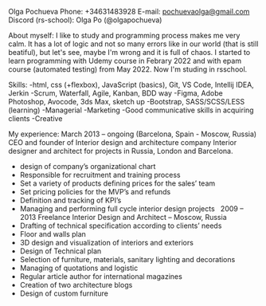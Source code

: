 Olga Pochueva
Phone: +34631483928
E-mail: pochuevaolga@gmail.com
Discord (rs-school): Olga Po (@olgapochueva) 

About myself:
I like to study and programming process makes me very calm. It has a lot of logic and not so many errors like in our world (that is still beatiful), but let's see, maybe I'm wrong and it is full of chaos. I started to learn programming with Udemy course in Febrary 2022 and with epam course (automated testing) from May 2022. Now I'm studing in rsschool.

Skills:
-html, css (+flexbox), JavaScript (basics), Git, VS Code, Intellij IDEA, Jerkin
-Scrum, Waterfall, Agile, Kanban, BDD way
-Figma, Adobe Photoshop, Avocode, 3ds Max, sketch up
-Bootstrap, SASS/SCSS/LESS (learning)
-Managerial
-Marketing
-Good communicative skills in acquiring clients
-Creative

My experience:
March 2013 – ongoing (Barcelona, Spain - Moscow, Russia)
CEO and founder of Interior design and architecture company
Interior designer and architect for projects in Russia, London and Barcelona.
- design of company’s organizational chart
- Responsible for recruitment and training process
- Set a variety of products defining prices for the sales’ team
- Set pricing policies for the MVP’s and refunds
- Definition and tracking of KPI’s
- Managing and performing full cycle interior design projects
 
2009 – 2013
Freelance Interior Design and Architect – Moscow, Russia
- Drafting of technical specification according to clients’ needs
- Floor and walls plan
- 3D design and visualization of interiors and exteriors
- Design of Technical plan
- Selection of furniture, materials, sanitary lighting and decorations
- Managing of quotations and logistic
- Regular article author for international magazines
- Creation of two architecture blogs
- Design of custom furniture
